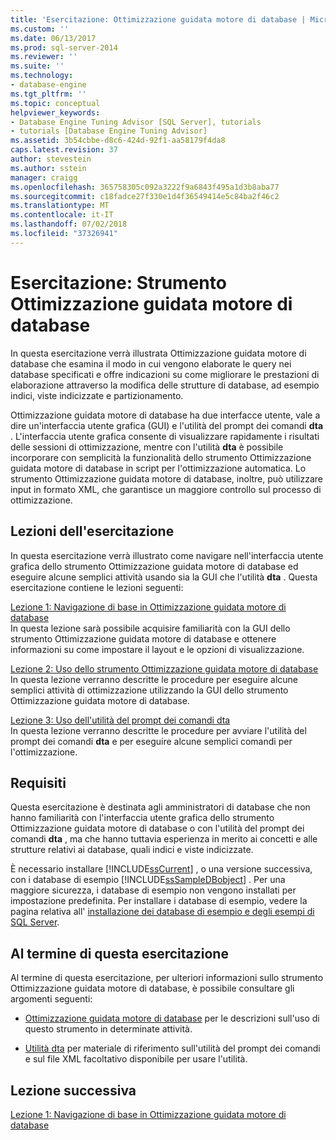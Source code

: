 ```yaml
---
title: 'Esercitazione: Ottimizzazione guidata motore di database | Microsoft Docs'
ms.custom: ''
ms.date: 06/13/2017
ms.prod: sql-server-2014
ms.reviewer: ''
ms.suite: ''
ms.technology:
- database-engine
ms.tgt_pltfrm: ''
ms.topic: conceptual
helpviewer_keywords:
- Database Engine Tuning Advisor [SQL Server], tutorials
- tutorials [Database Engine Tuning Advisor]
ms.assetid: 3b54cbbe-d8c6-424d-92f1-aa58179f4da8
caps.latest.revision: 37
author: stevestein
ms.author: sstein
manager: craigg
ms.openlocfilehash: 365758305c092a3222f9a6843f495a1d3b8aba77
ms.sourcegitcommit: c18fadce27f330e1d4f36549414e5c84ba2f46c2
ms.translationtype: MT
ms.contentlocale: it-IT
ms.lasthandoff: 07/02/2018
ms.locfileid: "37326941"
---
```

# <a name="tutorial-database-engine-tuning-advisor"></a>Esercitazione: Strumento Ottimizzazione guidata motore di database
  In questa esercitazione verrà illustrata Ottimizzazione guidata motore di database che esamina il modo in cui vengono elaborate le query nei database specificati e offre indicazioni su come migliorare le prestazioni di elaborazione attraverso la modifica delle strutture di database, ad esempio indici, viste indicizzate e partizionamento.  
  
 Ottimizzazione guidata motore di database ha due interfacce utente, vale a dire un'interfaccia utente grafica (GUI) e l'utilità del prompt dei comandi **dta** . L'interfaccia utente grafica consente di visualizzare rapidamente i risultati delle sessioni di ottimizzazione, mentre con l'utilità **dta** è possibile incorporare con semplicità la funzionalità dello strumento Ottimizzazione guidata motore di database in script per l'ottimizzazione automatica. Lo strumento Ottimizzazione guidata motore di database, inoltre, può utilizzare input in formato XML, che garantisce un maggiore controllo sul processo di ottimizzazione.  
  
## <a name="what-you-will-learn"></a>Lezioni dell'esercitazione  
 In questa esercitazione verrà illustrato come navigare nell'interfaccia utente grafica dello strumento Ottimizzazione guidata motore di database ed eseguire alcune semplici attività usando sia la GUI che l'utilità **dta** . Questa esercitazione contiene le lezioni seguenti:  
  
 [Lezione 1: Navigazione di base in Ottimizzazione guidata motore di database](../../relational-databases/performance/database-engine-tuning-advisor.md)  
 In questa lezione sarà possibile acquisire familiarità con la GUI dello strumento Ottimizzazione guidata motore di database e ottenere informazioni su come impostare il layout e le opzioni di visualizzazione.  
  
 [Lezione 2: Uso dello strumento Ottimizzazione guidata motore di database](lesson-2-using-database-engine-tuning-advisor.md)  
 In questa lezione verranno descritte le procedure per eseguire alcune semplici attività di ottimizzazione utilizzando la GUI dello strumento Ottimizzazione guidata motore di database.  
  
 [Lezione 3: Uso dell'utilità del prompt dei comandi dta](lesson-3-using-the-dta-command-prompt-utility.md)  
 In questa lezione verranno descritte le procedure per avviare l'utilità del prompt dei comandi **dta** e per eseguire alcune semplici comandi per l'ottimizzazione.  
  
## <a name="requirements"></a>Requisiti  
 Questa esercitazione è destinata agli amministratori di database che non hanno familiarità con l'interfaccia utente grafica dello strumento Ottimizzazione guidata motore di database o con l'utilità del prompt dei comandi **dta** , ma che hanno tuttavia esperienza in merito ai concetti e alle strutture relativi ai database, quali indici e viste indicizzate.  
  
 È necessario installare [!INCLUDE[ssCurrent](../../includes/sscurrent-md.md)] , o una versione successiva, con i database di esempio [!INCLUDE[ssSampleDBobject](../../includes/sssampledbobject-md.md)] . Per una maggiore sicurezza, i database di esempio non vengono installati per impostazione predefinita. Per installare i database di esempio, vedere la pagina relativa all' [installazione dei database di esempio e degli esempi di SQL Server](http://sqlserversamples.codeplex.com).  
  
## <a name="after-you-finish-this-tutorial"></a>Al termine di questa esercitazione  
 Al termine di questa esercitazione, per ulteriori informazioni sullo strumento Ottimizzazione guidata motore di database, è possibile consultare gli argomenti seguenti:  
  
-   [Ottimizzazione guidata motore di database](../../relational-databases/performance/database-engine-tuning-advisor.md) per le descrizioni sull'uso di questo strumento in determinate attività.  
  
-   [Utilità dta](dta-utility.md) per materiale di riferimento sull'utilità del prompt dei comandi e sul file XML facoltativo disponibile per usare l'utilità.  
  
## <a name="next-lesson"></a>Lezione successiva  
 [Lezione 1: Navigazione di base in Ottimizzazione guidata motore di database](../../relational-databases/performance/database-engine-tuning-advisor.md)  
  
  
